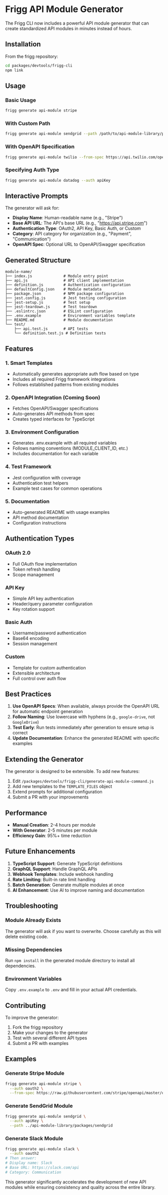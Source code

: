 # Frigg API Module Generator

The Frigg CLI now includes a powerful API module generator that can create standardized API modules in minutes instead of hours.

## Installation

From the frigg repository:
```bash
cd packages/devtools/frigg-cli
npm link
```

## Usage

### Basic Usage
```bash
frigg generate api-module stripe
```

### With Custom Path
```bash
frigg generate api-module sendgrid --path /path/to/api-module-library/packages/sendgrid
```

### With OpenAPI Specification
```bash
frigg generate api-module twilio --from-spec https://api.twilio.com/openapi.json
```

### Specifying Auth Type
```bash
frigg generate api-module datadog --auth apiKey
```

## Interactive Prompts

The generator will ask for:
- **Display Name**: Human-readable name (e.g., "Stripe")
- **Base API URL**: The API's base URL (e.g., "https://api.stripe.com")
- **Authentication Type**: OAuth2, API Key, Basic Auth, or Custom
- **Category**: API category for organization (e.g., "Payment", "Communication")
- **OpenAPI Spec**: Optional URL to OpenAPI/Swagger specification

## Generated Structure

```
module-name/
├── index.js              # Module entry point
├── api.js                # API client implementation
├── definition.js         # Authentication configuration
├── defaultConfig.json    # Module metadata
├── package.json          # NPM package configuration
├── jest.config.js        # Jest testing configuration
├── jest-setup.js         # Test setup
├── jest-teardown.js      # Test teardown
├── .eslintrc.json        # ESLint configuration
├── .env.example          # Environment variables template
├── README.md             # Module documentation
└── test/
    ├── api.test.js       # API tests
    └── definition.test.js # Definition tests
```

## Features

### 1. **Smart Templates**
- Automatically generates appropriate auth flow based on type
- Includes all required Frigg framework integrations
- Follows established patterns from existing modules

### 2. **OpenAPI Integration** (Coming Soon)
- Fetches OpenAPI/Swagger specifications
- Auto-generates API methods from spec
- Creates typed interfaces for TypeScript

### 3. **Environment Configuration**
- Generates .env.example with all required variables
- Follows naming conventions (MODULE_CLIENT_ID, etc.)
- Includes documentation for each variable

### 4. **Test Framework**
- Jest configuration with coverage
- Authentication test helpers
- Example test cases for common operations

### 5. **Documentation**
- Auto-generated README with usage examples
- API method documentation
- Configuration instructions

## Authentication Types

### OAuth 2.0
- Full OAuth flow implementation
- Token refresh handling
- Scope management

### API Key
- Simple API key authentication
- Header/query parameter configuration
- Key rotation support

### Basic Auth
- Username/password authentication
- Base64 encoding
- Session management

### Custom
- Template for custom authentication
- Extensible architecture
- Full control over auth flow

## Best Practices

1. **Use OpenAPI Specs**: When available, always provide the OpenAPI URL for automatic endpoint generation
2. **Follow Naming**: Use lowercase with hyphens (e.g., `google-drive`, not `GoogleDrive`)
3. **Test Early**: Run tests immediately after generation to ensure setup is correct
4. **Update Documentation**: Enhance the generated README with specific examples

## Extending the Generator

The generator is designed to be extensible. To add new features:

1. Edit `/packages/devtools/frigg-cli/generate-api-module-command.js`
2. Add new templates to the `TEMPLATE_FILES` object
3. Extend prompts for additional configuration
4. Submit a PR with your improvements

## Performance

- **Manual Creation**: 2-4 hours per module
- **With Generator**: 2-5 minutes per module
- **Efficiency Gain**: 95%+ time reduction

## Future Enhancements

1. **TypeScript Support**: Generate TypeScript definitions
2. **GraphQL Support**: Handle GraphQL APIs
3. **Webhook Templates**: Include webhook handling
4. **Rate Limiting**: Built-in rate limit handling
5. **Batch Generation**: Generate multiple modules at once
6. **AI Enhancement**: Use AI to improve naming and documentation

## Troubleshooting

### Module Already Exists
The generator will ask if you want to overwrite. Choose carefully as this will delete existing code.

### Missing Dependencies
Run `npm install` in the generated module directory to install all dependencies.

### Environment Variables
Copy `.env.example` to `.env` and fill in your actual API credentials.

## Contributing

To improve the generator:
1. Fork the frigg repository
2. Make your changes to the generator
3. Test with several different API types
4. Submit a PR with examples

## Examples

### Generate Stripe Module
```bash
frigg generate api-module stripe \
  --auth oauth2 \
  --from-spec https://raw.githubusercontent.com/stripe/openapi/master/openapi/spec3.json
```

### Generate SendGrid Module
```bash
frigg generate api-module sendgrid \
  --auth apiKey \
  --path ../api-module-library/packages/sendgrid
```

### Generate Slack Module
```bash
frigg generate api-module slack \
  --auth oauth2
# Then answer:
# Display name: Slack
# Base URL: https://slack.com/api
# Category: Communication
```

This generator significantly accelerates the development of new API modules while ensuring consistency and quality across the entire library.